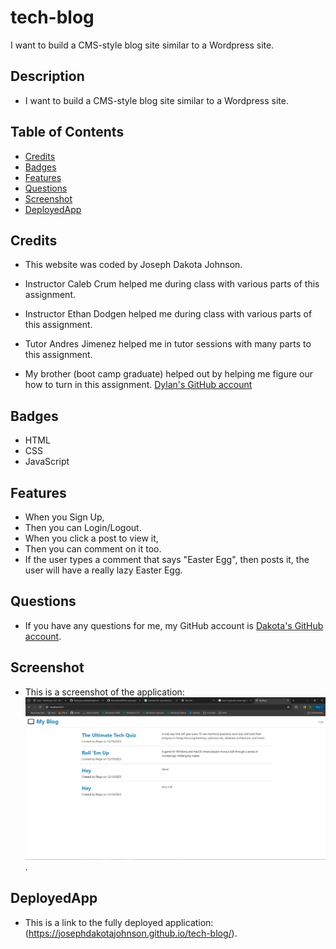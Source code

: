 # tech-blog
I want to build a CMS-style blog site similar to a Wordpress site.

## Description

 - I want to build a CMS-style blog site similar to a Wordpress site.

## Table of Contents

  - [Credits](#credits)
  - [Badges](#badges)
  - [Features](#features)
  - [Questions](#questions)
  - [Screenshot](#screenshot)
  - [DeployedApp](#deployedApp)

## Credits

 - This website was coded by Joseph Dakota Johnson.

 - Instructor Caleb Crum helped me during class with various parts of this assignment.

 - Instructor Ethan Dodgen helped me during class with various parts of this assignment.

 - Tutor Andres Jimenez helped me in tutor sessions with many parts to this assignment.

 -  My brother (boot camp graduate) helped out by helping me figure our how to turn in this assignment. [Dylan's GitHub account](https://github.com/dylanstormjohnson)

## Badges

 - HTML
 - CSS
 - JavaScript

## Features

 - When you Sign Up,
 - Then you can Login/Logout.
 - When you click a post to view it,
 - Then you can comment on it too.
 - If the user types a comment that says "Easter Egg", then posts it, the user will have a really lazy Easter Egg.

## Questions

 - If you have any questions for me, my GitHub account is [Dakota's GitHub account](https://github.com/josephdakotajohnson).

## Screenshot

 - This is a screenshot of the application: ![Application Screenshot](Assets/images/Screen_Capture.JPG).

## DeployedApp

 - This is a link to the fully deployed application: (https://josephdakotajohnson.github.io/tech-blog/).
